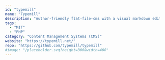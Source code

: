 ```yaml
---
id: "typemill"
name: "Typemill"
description: "Author-friendly flat-file-cms with a visual markdown editor based on vue.js."
tags:
  - "MIT"
  - "PHP"
category: "Content Management Systems (CMS)"
website: "https://typemill.net/"
repo: "https://github.com/typemill/typemill"
#image: "/placeholder.svg?height=300&width=400"
---
```


